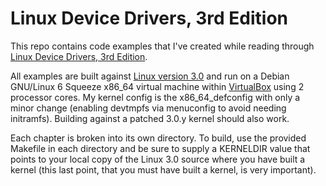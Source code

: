 # Linux Device Drivers, 3rd Edition

This repo contains code examples that I've created while reading through [Linux
Device Drivers, 3rd Edition][1].

All examples are built against [Linux version 3.0][2] and run on a Debian
GNU/Linux 6 Squeeze x86_64 virtual machine within [VirtualBox][3] using 2
processor cores.  My kernel config is the x86_64_defconfig with only a minor
change (enabling devtmpfs via menuconfig to avoid needing initramfs).  Building
against a patched 3.0.y kernel should also work.

Each chapter is broken into its own directory.  To build, use the provided
Makefile in each directory and be sure to supply a KERNELDIR value that points
to your local copy of the Linux 3.0 source where you have built a kernel (this
last point, that you must have built a kernel, is very important).

[1]: http://www.amazon.com/gp/product/0596005903/ref=as_li_ss_tl?ie=UTF8&tag=bradford07-20&linkCode=as2&camp=1789&creative=390957&creativeASIN=0596005903
[2]: ftp://ftp.kernel.org/pub/linux/kernel/v3.x/linux-3.0.tar.gz
[3]: https://www.virtualbox.org/

